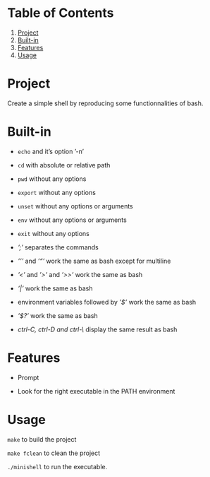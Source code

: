 
# Table of Contents

1.  [Project](#org28da86f)
2.  [Built-in](#org1a88eec)
3.  [Features](#org7d22d86)
4.  [Usage](#org76ac2a0)



<a id="org28da86f"></a>

# Project

Create a simple shell by reproducing some functionnalities of bash.


<a id="org1a88eec"></a>

# Built-in

-   `echo` and it&rsquo;s option &rsquo;-n&rsquo;

-   `cd` with absolute or relative path

-   `pwd` without any options

-   `export` without any options

-   `unset` without any options or arguments

-   `env` without any options or arguments

-   `exit` without any options

-   *&rsquo;;&rsquo;* separates the commands

-   *&rsquo;&rsquo;&rsquo;* and *&rsquo;&ldquo;&rsquo;* work the same as bash except for multiline

-   *&rsquo;<&rsquo;* and *&rsquo;>&rsquo;* and *&rsquo;>>&rsquo;* work the same as bash

-   *&rsquo;|&rsquo;* work the same as bash

-   environment variables followed by *&rsquo;$&rsquo;* work the same as bash

-   *&rsquo;$?&rsquo;* work the same as bash

-   *ctrl-C, ctrl-D and ctrl-\\* display the same result as bash


<a id="org7d22d86"></a>

# Features

-   Prompt

-   Look for the right executable in the PATH environment


<a id="org76ac2a0"></a>

# Usage

`make` to build the project

`make fclean` to clean the project

`./minishell` to run the executable.

